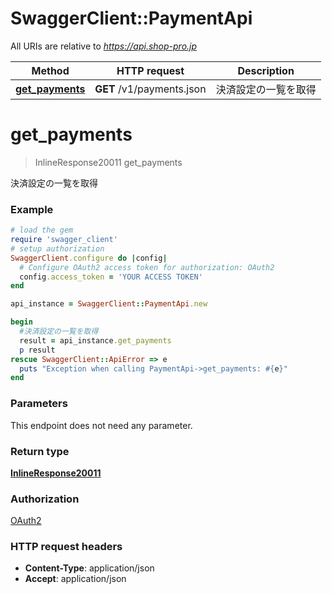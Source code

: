 # SwaggerClient::PaymentApi

All URIs are relative to *https://api.shop-pro.jp*

Method | HTTP request | Description
------------- | ------------- | -------------
[**get_payments**](PaymentApi.md#get_payments) | **GET** /v1/payments.json | 決済設定の一覧を取得


# **get_payments**
> InlineResponse20011 get_payments

決済設定の一覧を取得



### Example
```ruby
# load the gem
require 'swagger_client'
# setup authorization
SwaggerClient.configure do |config|
  # Configure OAuth2 access token for authorization: OAuth2
  config.access_token = 'YOUR ACCESS TOKEN'
end

api_instance = SwaggerClient::PaymentApi.new

begin
  #決済設定の一覧を取得
  result = api_instance.get_payments
  p result
rescue SwaggerClient::ApiError => e
  puts "Exception when calling PaymentApi->get_payments: #{e}"
end
```

### Parameters
This endpoint does not need any parameter.

### Return type

[**InlineResponse20011**](InlineResponse20011.md)

### Authorization

[OAuth2](../README.md#OAuth2)

### HTTP request headers

 - **Content-Type**: application/json
 - **Accept**: application/json



